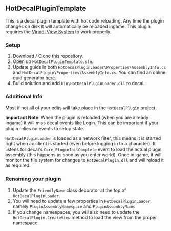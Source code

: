## HotDecalPluginTemplate
This is a decal plugin template with hot code reloading.  Any time the plugin changes on disk it will automatically be reloaded ingame. This plugin requires the [Virindi View System](http://virindi.net/wiki/index.php/Virindi_Views) to work properly.

### Setup
1. Download / Clone this repository.
2. Open up `HotDecalPluginTemplate.sln`.
3. Update guids in both `HotDecalPluginLoader\Properties\AssemblyInfo.cs` and `HotDecalPlugin\Properties\AssemblyInfo.cs`.  You can find an online guid generator [here](https://www.guidgenerator.com/).
4. Build solution and add `bin\HotDecalPluginLoader.dll` to decal.

### Additional Info
Most if not all of your edits will take place in the `HotDecalPlugin` project.

**Important Note**: When the plugin is reloaded (when you are already ingame) it will miss decal events like Login.  This can be important if your plugin relies on events to setup state.

`HotDecalPluginLoader` is loaded as a network filter, this means it is started right when ac client is started (even before logging in to a character).  It listens for decal's `Core_PluginInitComplete` event to load the actual plugin assembly (this happens as soon as you enter world).  Once in-game, it will monitor the file system for changes to `HotDecalPlugin.dll` and will reload it as required.

### Renaming your plugin
1. Update the `FriendlyName` class decorator at the top of `HotDecalPluginLoader`.
2. You will need to update a few properties in `HotDecalPluginLoader`, namely `PluginAssemblyNamespace` and `PluginAssemblyName`.
3. If you change namespaces, you will also need to update the `HotDecalPlugin.CreateView` method to load the view from the proper namespace.